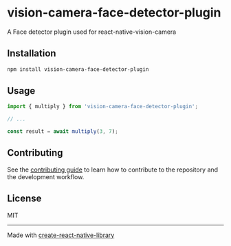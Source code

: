 # vision-camera-face-detector-plugin

A Face detector plugin used for react-native-vision-camera

## Installation

```sh
npm install vision-camera-face-detector-plugin
```

## Usage

```js
import { multiply } from 'vision-camera-face-detector-plugin';

// ...

const result = await multiply(3, 7);
```

## Contributing

See the [contributing guide](CONTRIBUTING.md) to learn how to contribute to the repository and the development workflow.

## License

MIT

---

Made with [create-react-native-library](https://github.com/callstack/react-native-builder-bob)
